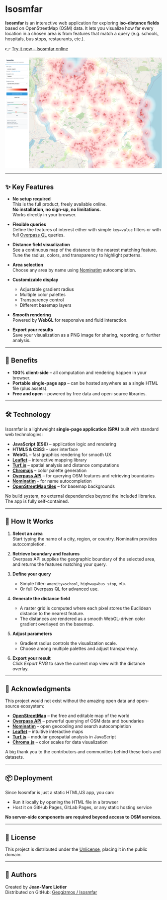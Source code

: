 # Isosmfar

**Isosmfar** is an interactive web application for exploring **iso-distance fields** based on OpenStreetMap (OSM) data. It lets you visualize how far every location in a chosen area is from features that match a query (e.g. schools, hospitals, bus stops, restaurants, etc.).

👉 [Try it now – Isosmfar online](https://liotier.github.io/Geogizmos/Isosmfar/Isosmfar.html)

![screenshot](Screenshot%202025-09-11%20at%2017-23-08%20Isosmfar%20-%20OSM%20Distance%20Fields.png)

---

## ✨ Key Features

- **No setup required**  
  This is the full product, freely available online.  
  **No installation, no sign-up, no limitations.**  
  Works directly in your browser.

- **Flexible queries**  
  Define the features of interest either with simple `key=value` filters or with full [Overpass QL](https://wiki.openstreetmap.org/wiki/Overpass_API/Overpass_QL) queries.

- **Distance field visualization**  
  See a continuous map of the distance to the nearest matching feature.  
  Tune the radius, colors, and transparency to highlight patterns.

- **Area selection**  
  Choose any area by name using [Nominatim](https://nominatim.org/) autocompletion.

- **Customizable display**  
  - Adjustable gradient radius  
  - Multiple color palettes  
  - Transparency control  
  - Different basemap layers

- **Smooth rendering**  
  Powered by **WebGL** for responsive and fluid interaction.

- **Export your results**  
  Save your visualization as a PNG image for sharing, reporting, or further analysis.

---

## 🚀 Benefits

- **100% client-side** – all computation and rendering happen in your browser.  
- **Portable single-page app** – can be hosted anywhere as a single HTML file (plus assets).  
- **Free and open** – powered by free data and open-source libraries.  

---

## 🛠️ Technology

Isosmfar is a lightweight **single-page application (SPA)** built with standard web technologies:

- **JavaScript (ES6)** – application logic and rendering
- **HTML5 & CSS3** – user interface
- **WebGL** – fast graphics rendering for smooth UX
- **[Leaflet](https://leafletjs.com/)** – interactive mapping library
- **[Turf.js](https://turfjs.org/)** – spatial analysis and distance computations
- **[Chromajs](https://gka.github.io/chroma.js/)** – color palette generation
- **[Overpass API](https://overpass-api.de/)** – for querying OSM features and retrieving boundaries
- **[Nominatim](https://nominatim.org/)** – for name autocompletion
- **[OpenStreetMap tiles](https://www.openstreetmap.org/)** – for basemap backgrounds

No build system, no external dependencies beyond the included libraries. The app is fully self-contained.

---

## 📖 How It Works

1. **Select an area**  
   Start typing the name of a city, region, or country. Nominatim provides autocompletion.  

2. **Retrieve boundary and features**  
   Overpass API supplies the geographic boundary of the selected area, and returns the features matching your query.  

3. **Define your query**  
   - Simple filter: `amenity=school`, `highway=bus_stop`, etc.  
   - Or full Overpass QL for advanced use.

4. **Generate the distance field**  
   - A raster grid is computed where each pixel stores the Euclidean distance to the nearest feature.  
   - The distances are rendered as a smooth WebGL-driven color gradient overlayed on the basemap.

5. **Adjust parameters**  
   - Gradient radius controls the visualization scale.  
   - Choose among multiple palettes and adjust transparency.  

6. **Export your result**  
   Click *Export PNG* to save the current map view with the distance overlay.

---

## 🙏 Acknowledgments

This project would not exist without the amazing open data and open-source ecosystem:

- **[OpenStreetMap](https://www.openstreetmap.org/)** – the free and editable map of the world  
- **[Overpass API](https://overpass-api.de/)** – powerful querying of OSM data and boundaries  
- **[Nominatim](https://nominatim.org/)** – open geocoding and search autocompletion  
- **[Leaflet](https://leafletjs.com/)** – intuitive interactive maps  
- **[Turf.js](https://turfjs.org/)** – modular geospatial analysis in JavaScript  
- **[Chroma.js](https://gka.github.io/chroma.js/)** – color scales for data visualization  

A big thank you to the contributors and communities behind these tools and datasets.

---

## 📦 Deployment

Since Isosmfar is just a static HTML/JS app, you can:

- Run it locally by opening the HTML file in a browser  
- Host it on GitHub Pages, GitLab Pages, or any static hosting service  

**No server-side components are required beyond access to OSM services.**

---

## 📜 License

This project is distributed under the [Unlicense](https://unlicense.org), placing it in the public domain.  

---

## 👤 Authors

Created by **Jean-Marc Liotier**  
Distributed on GitHub: [Geogizmos / Isosmfar](https://github.com/liotier/Geogizmos/tree/main/Isosmfar)

